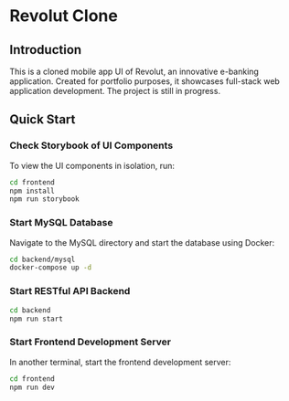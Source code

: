 # Revolut Clone

## Introduction

This is a cloned mobile app UI of Revolut, an innovative e-banking application. Created for portfolio purposes, it showcases full-stack web application development. The project is still in progress.

## Quick Start

### Check Storybook of UI Components

To view the UI components in isolation, run:

```bash
cd frontend
npm install
npm run storybook
```

### Start MySQL Database

Navigate to the MySQL directory and start the database using Docker:

```bash
cd backend/mysql
docker-compose up -d
```

### Start RESTful API Backend

```bash
cd backend
npm run start
```

### Start Frontend Development Server

In another terminal, start the frontend development server:

```bash
cd frontend
npm run dev
```
